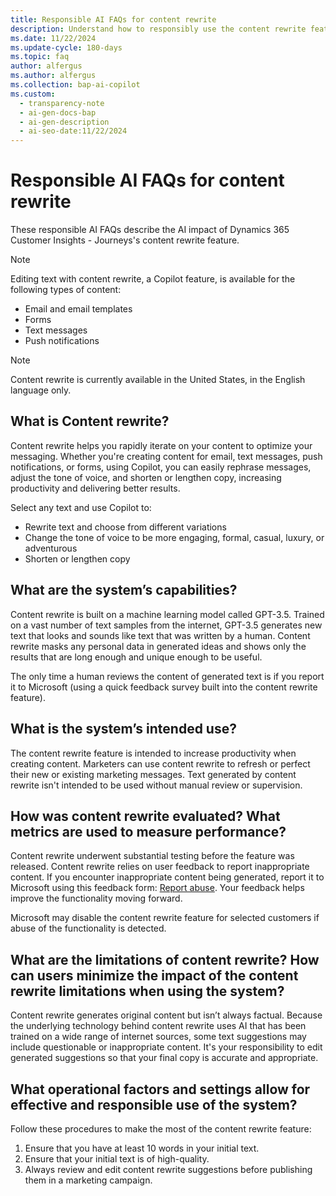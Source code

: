 ```yaml
---
title: Responsible AI FAQs for content rewrite
description: Understand how to responsibly use the content rewrite feature in Dynamics 365 to improve your email, text, and push notification content.
ms.date: 11/22/2024
ms.update-cycle: 180-days
ms.topic: faq
author: alfergus
ms.author: alfergus
ms.collection: bap-ai-copilot
ms.custom:
  - transparency-note
  - ai-gen-docs-bap
  - ai-gen-description
  - ai-seo-date:11/22/2024
---
```


# Responsible AI FAQs for content rewrite

These responsible AI FAQs describe the AI impact of Dynamics 365 Customer Insights - Journeys's content rewrite feature.

> [!NOTE]
> Editing text with content rewrite, a Copilot feature, is available for the following types of content:
> - Email and email templates
> - Forms
> - Text messages
> - Push notifications

> [!NOTE]
> Content rewrite is currently available in the United States, in the English language only.

## What is Content rewrite?

Content rewrite helps you rapidly iterate on your content to optimize your messaging. Whether you're creating content for email, text messages, push notifications, or forms, using Copilot, you can easily rephrase messages, adjust the tone of voice, and shorten or lengthen copy, increasing productivity and delivering better results.

Select any text and use Copilot to:
- Rewrite  text and choose from different variations
- Change the tone of voice to be more engaging, formal, casual, luxury, or adventurous
- Shorten or lengthen copy

## What are the system’s capabilities?

Content rewrite is built on a machine learning model called GPT-3.5. Trained on a vast number of text samples from the internet, GPT-3.5 generates new text that looks and sounds like text that was written by a human. Content rewrite masks any personal data in generated ideas and shows only the results that are long enough and unique enough to be useful.

The only time a human reviews the content of generated text is if you report it to Microsoft (using a quick feedback survey built into the content rewrite feature).

## What is the system’s intended use?

The content rewrite feature is intended to increase productivity when creating content. Marketers can use content rewrite to refresh or perfect their new or existing marketing messages. Text generated by content rewrite isn't intended to be used without manual review or supervision.

## How was content rewrite evaluated? What metrics are used to measure performance?

Content rewrite underwent substantial testing before the feature was released. Content rewrite relies on user feedback to report inappropriate content. If you encounter inappropriate content being generated, report it to Microsoft using this feedback form: [Report abuse](https://msrc.microsoft.com/report/abuse?ThreatType=URL&IncidentType=Responsible%20AI&SourceUrl=https://dynamics.microsoft.com/marketing/overview/). Your feedback helps improve the functionality moving forward.

Microsoft may disable the content rewrite feature for selected customers if abuse of the functionality is detected.

## What are the limitations of content rewrite? How can users minimize the impact of the content rewrite limitations when using the system?

Content rewrite generates original content but isn’t always factual. Because the underlying technology behind content rewrite uses AI that has been trained on a wide range of internet sources, some text suggestions may include questionable or inappropriate content. It's your responsibility to edit generated suggestions so that your final copy is accurate and appropriate.

## What operational factors and settings allow for effective and responsible use of the system?

Follow these procedures to make the most of the content rewrite feature:
1. Ensure that you have at least 10 words in your initial text.
1. Ensure that your initial text is of high-quality.
1. Always review and edit content rewrite suggestions before publishing them in a marketing campaign.
